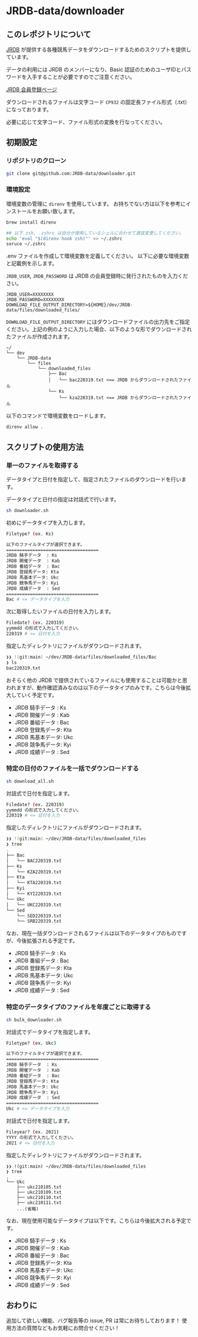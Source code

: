 # JRDB-data/downloader

## このレポジトリについて

[JRDB](http://www.jrdb.com/) が提供する各種競馬データをダウンロードするためのスクリプトを提供しています。

データの利用には JRDB のメンバーになり、Basic 認証のためのユーザIDとパスワードを入手することが必要ですのでご注意ください。

[JRDB 会員登録ページ](http://www.jrdb.com/order.html)

ダウンロードされるファイルは文字コード `CP932` の固定長ファイル形式（.txt）になっております。

必要に応じて文字コード、ファイル形式の変換を行なってください。

## 初期設定

### リポジトリのクローン

``` sh
git clone git@github.com:JRDB-data/downloader.git
```

### 環境設定

環境変数の管理に `direnv` を使用しています。
お持ちでない方は以下を参考にインストールをお願い致します。

```sh
brew install direnv

## 以下 zsh, .zshrc は自分が使用しているシェルに合わせて適宜変更してください。
echo 'eval "$(direnv hook zsh)"' >> ~/.zshrc
soruce ~/.zshrc
```

.env ファイルを作成して環境変数を定義してください。
以下に必要な環境変数と記載例を示します。

`JRDB_USER`, `JRDB_PASSWORD` は JRDB の会員登録時に発行されたものを入力ください。

```.env
JRDB_USER=XXXXXXXX
JRDB_PASSWORD=XXXXXXXX
DOWNLOAD_FILE_OUTPUT_DIRECTORY=${HOME}/dev/JRDB-data/files/downloaded_files/
```

`DOWNLOAD_FILE_OUTPUT_DIRECTORY` にはダウンロードファイルの出力先をご指定ください。上記の例のように入力した場合、以下のような形でダウンロードされたファイルが作成されます。

```
~/
└── dev
    └── JRDB-data
        └── files
            └── downloaded_files
                ├── Bac
                │   └── bac220319.txt <== JRDB からダウンロードされたファイル
                └── Ks
                    └── kza220319.txt <== JRDB からダウンロードされたファイル
```

以下のコマンドで環境変数をロードします。

```sh
direnv allow .
```

## スクリプトの使用方法

### 単一のファイルを取得する

データタイプと日付を指定して、指定されたファイルのダウンロードを行います。

データタイプと日付の指定は対話式で行います。

```sh
sh downloader.sh
```

初めにデータタイプを入力します。

```sh
Filetype? (ex. Ks)

以下のファイルタイプが選択できます。
===================================
JRDB 騎手データ  : Ks
JRDB 開催データ  : Kab
JRDB 番組データ  : Bac
JRDB 登録馬データ: Kta
JRDB 馬基本データ: Ukc
JRDB 競争馬データ: Kyi
JRDB 成績データ  : Sed
===================================
Bac # <= データタイプを入力
```

次に取得したいファイルの日付を入力します。

```sh
Filedate? (ex. 220319)
yymmdd の形式で入力してください。
220319 # <= 日付を入力
```

指定したディレクトリにファイルがダウンロードされます。

``` sh
❯❯ !(git:main) ~/dev/JRDB-data/files/downloaded_files/Bac
❯ ls
bac220319.txt
```

おそらく他の JRDB で提供されているファイルにも使用することは可能かと思われますが、動作確認済みなのは以下のデータタイプのみです。こちらは今後拡大していく予定です。

- JRDB 騎手データ  : Ks
- JRDB 開催データ  : Kab
- JRDB 番組データ  : Bac
- JRDB 登録馬データ: Kta
- JRDB 馬基本データ: Ukc
- JRDB 競争馬データ: Kyi
- JRDB 成績データ  : Sed

### 特定の日付のファイルを一括でダウンロードする

``` sh
sh download_all.sh
```

対話式で日付を指定します。

```sh
Filedate? (ex. 220319)
yymmdd の形式で入力してください。
220319 # <= 日付を入力
```

指定したディレクトリにファイルがダウンロードされます。

```sh
❯❯ !(git:main) ~/dev/JRDB-data/files/downloaded_files
❯ tree
.
├── Bac
│   └── BAC220319.txt
├── Ks
│   └── KZA220319.txt
├── Kta
│   └── KTA220319.txt
├── Kyi
│   └── KYI220319.txt
└── Ukc
│   └── UKC220319.txt
└── Sed
    └── SED220319.txt
    └── SRB220319.txt
```

なお、現在一括ダウンロードされるファイルは以下のデータタイプのものですが、今後拡張される予定です。

- JRDB 騎手データ  : Ks
- JRDB 番組データ  : Bac
- JRDB 登録馬データ: Kta
- JRDB 馬基本データ: Ukc
- JRDB 競争馬データ: Kyi
- JRDB 成績データ  : Sed

### 特定のデータタイプのファイルを年度ごとに取得する

``` sh
sh bulk_downloader.sh
```

対話式でデータタイプを指定します。

```sh
Filetype? (ex. Ukc)

以下のファイルタイプが選択できます。
===================================
JRDB 騎手データ  : Ks
JRDB 開催データ  : Kab
JRDB 番組データ  : Bac
JRDB 登録馬データ: Kta
JRDB 馬基本データ: Ukc
JRDB 競争馬データ: Kyi
JRDB 成績データ  : Sed
===================================
Ukc # <= データタイプを入力
```

対話式で日付を指定します。

```sh
Fileyear? (ex. 2021)
YYYY の形式で入力してください。
2021 # <= 日付を入力
```

指定したディレクトリにファイルがダウンロードされます。

```
❯❯ !(git:main) ~/dev/JRDB-data/files/downloaded_files
❯ tree
.
└── Ukc
    ├── ukc210105.txt
    ├── ukc210109.txt
    ├── ukc210110.txt
    ├── ukc210111.txt
    ...(省略)
```

なお、現在使用可能なデータタイプは以下です。こちらは今後拡大される予定です。

- JRDB 騎手データ  : Ks
- JRDB 開催データ  : Kab
- JRDB 番組データ  : Bac
- JRDB 登録馬データ: Kta
- JRDB 馬基本データ: Ukc
- JRDB 競争馬データ: Kyi
- JRDB 成績データ  : Sed

## おわりに

追加して欲しい機能、バグ報告等の issue, PR は常にお待ちしております！
使用方法の質問などもお気軽にお問合せください！
